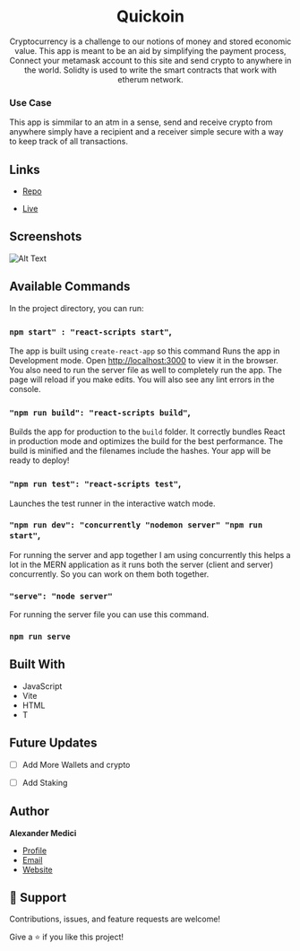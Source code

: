 

<h1 align="center">Quickoin<project-name></h1>

<p align="center">Cryptocurrency is a challenge to our notions of money and stored economic value. This app is meant to be an aid by simplifying the payment process, Connect your metamask account to this site and send crypto to anywhere in the world. 
Solidty is used to write the smart contracts that work with etherum network. 
 

<h3 align="left">
Use Case<project-name></h3>
This app is simmilar to an atm in a sense, send and receive crypto from anywhere simply have a recipient and a receiver simple secure with a  way to keep track of all transactions. 

 <project-description></p>

## Links

- [Repo](https://github.com/AlexanderMedici/Quickoin/ "<Quickoin> Repo")

- [Live](<https://quickoin.netlify.app/> "Live View")


## Screenshots
![Alt Text]( https://media.giphy.com/media/CIR8LnQFgniuhRLgz6/giphy.gif)

## Available Commands

In the project directory, you can run:

### `npm start" : "react-scripts start"`,

The app is built using `create-react-app` so this command Runs the app in Development mode. Open [http://localhost:3000](http://localhost:3000) to view it in the browser. You also need to run the server file as well to completely run the app. The page will reload if you make edits.
You will also see any lint errors in the console.

### `"npm run build": "react-scripts build"`,

Builds the app for production to the `build` folder. It correctly bundles React in production mode and optimizes the build for the best performance. The build is minified and the filenames include the hashes. Your app will be ready to deploy!

### `"npm run test": "react-scripts test"`,

Launches the test runner in the interactive watch mode.

### `"npm run dev": "concurrently "nodemon server" "npm run start"`,

For running the server and app together I am using concurrently this helps a lot in the MERN application as it runs both the server (client and server) concurrently. So you can work on them both together.

### `"serve": "node server"`

For running the server file you can use this command.

### `npm run serve`

## Built With
- JavaScript
- Vite
- HTML
- T

## Future Updates

- [ ] Add More Wallets and crypto
- [ ] Add Staking


## Author

**Alexander Medici**

- [Profile](https://github.com/AlexanderMedici "Alexander")
- [Email](mailto:contactimedici@gmail.com?subject=Hi "Hi!")
- [Website]("Welcome")

## 🤝 Support

Contributions, issues, and feature requests are welcome!

Give a ⭐️ if you like this project!
